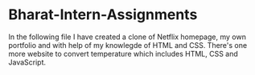 # Bharat-Intern-Assignments
In the following file I have created a clone of Netflix homepage, my own portfolio and with help of my knowlegde of HTML and CSS. There's one more website to convert temperature which includes HTML, CSS and JavaScript.

